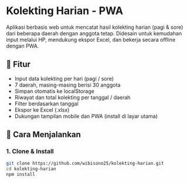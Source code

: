 # Kolekting Harian - PWA

Aplikasi berbasis web untuk mencatat hasil kolekting harian (pagi & sore) dari beberapa daerah dengan anggota tetap. Didesain untuk kemudahan input melalui HP, mendukung ekspor Excel, dan bekerja secara offline dengan PWA.

## 🧩 Fitur

- Input data kolekting per hari (pagi / sore)
- 7 daerah, masing-masing berisi 30 anggota
- Simpan otomatis ke localStorage
- Riwayat dan total kolekting per tanggal / daerah
- Filter berdasarkan tanggal
- Ekspor ke Excel (.xlsx)
- Dukungan tampilan mobile dan PWA (install di layar utama)

## 🚀 Cara Menjalankan

### 1. Clone & Install
```bash
git clone https://github.com/wibisono25/kolekting-harian.git
cd kolekting-harian
npm install

